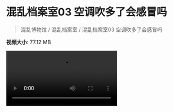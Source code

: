 # 混乱档案室03 空调吹多了会感冒吗

> 混乱博物馆 / 混乱档案室 / 混乱档案室03 空调吹多了会感冒吗

**视频大小**: 77.12 MB

<div class="video"><video src="https://file.hsyhx.top/archive/混乱博物馆/混乱档案室/03.mp4" controls preload>🤔 您的浏览器不支持 video 标签</video></div>